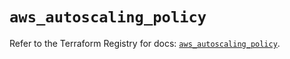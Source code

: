 # `aws_autoscaling_policy`

Refer to the Terraform Registry for docs: [`aws_autoscaling_policy`](https://registry.terraform.io/providers/hashicorp/aws/6.9.0/docs/resources/autoscaling_policy).
